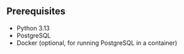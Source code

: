 ## Prerequisites

- Python 3.13
- PostgreSQL
- Docker (optional, for running PostgreSQL in a container)
